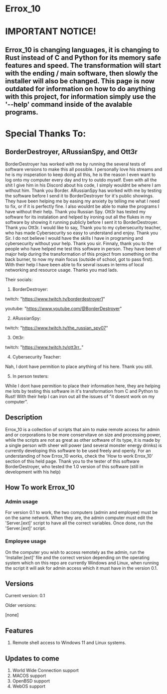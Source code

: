 # Errox_10

# IMPORTANT NOTICE!

## Errox_10 is changing languages, it is changing to Rust instead of C and Python for its memory safe features and speed. The transformation will start with the ending / main software, then slowly the installer will also be changed. This page is now outdated for information on how to do anything with this project, for information simply use the '--help' command inside of the avalable programs.

# Special Thanks To:
## BorderDestroyer, ARussianSpy, and Ott3r
BorderDestroyer has worked with me by running the several tests of software versions to make this all possible. I personally love his streams and he is my insperation to keep doing all this, he is the reason I even want to log onto my computer every day and try to outdo myself. Even with all the shit I give him in his Discord about his code, I simply wouldnt be where I am without him. Thank you Border. 
ARussianSpy has worked with me by testing the software before I send it to BorderDestroyer for it's public showings. They have been helping me by easing my anxiety by telling me what I need to fix, or if it is perfectly fine. I also wouldnt be able to make the programs I have without their help. Thank you Russian Spy.
Ott3r has tested my software for its instalation and helped by ironing out all the flukes in my software by showing it running publicly before I sent it to BorderDestroyer. Thank you Ott3r.
I would like to say, Thank you to my cybersecurity teacher, who has made Cybersecurity so easy to understand and enjoy. Thank you Sir. I do not believe I would have the skills I have in programing and cybersecurity without your help. Thank you sir.
Finnaly, thank you to the people who have helped me test this software in person. They have been of major help during the transformation of this project from something on the back burner, to now my main focus (outside of school, got to pass first). With their help I have been able to fix sevral issues in terms of local networking and resource usage. Thanks you mad lads.

Their socials:
1) BorderDestroyer:

twitch:  "https://www.twitch.tv/borderdestroyer1"

youtube: "https://www.youtube.com/@BorderDestroyer"

2) ARussianSpy:

twitch:  "https://www.twitch.tv/the_russian_spy07"

3) Ott3r:

twitch: "https://www.twitch.tv/ott3rr_"

4) Cybersecurity Teacher: 

Nah, I dont have permition to place anything of his here. Thank you still.

5) In person testers:

While I dont have permition to place their information here, they are helping me lots by testing this software in it's transformation from C and Python to Rust! With their help I can iron out all the issues of "it doesnt work on my computer".


## Description
Errox_10 is a collection of scripts that aim to make remote access for admin and or corporations to be more conservitave on size and processing power, while the scripts are not as great as other software of its type, it is made by a single person with sheer will power (and several monster energy drinks) is currently developing this software to be used freely and openly. For an understanding of how Errox_10 works, check the 'How to work Errox_10' section of this held page. Thank you to the tester of this software BorderDestroyer, who tested the 1.0 version of this software (still in development with his help)

## How To work Errox_10
### Admin usage
For version 0.1 to work, the two computers (admin and employee) must be on the same network. When they are, the admin computer must edit the 'Server.[ext]' script to have all the correct variables. Once done, run the 'Server.[ext]' script.

### Employee usage
On the computer you wish to access remotely as the admin, run the 'Installer.[ext]' file and the correct version depending on the operating system which on this repo are currently Windows and Linux, when running the script it will ask for admin access which it must have in the version 0.1.

## Versions
Current version: 0.1

Older versions:

[none]

## Features
1) Remote shell access to Windows 11 and Linux systems.

## Updates to come
1) World Wide Connection support
2) MACOS support
3) OpenBSD support
4) WebOS support
